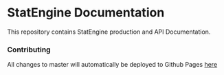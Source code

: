 # StatEngine Documentation

This repository contains StatEngine production and API Documentation.

### Contributing

All changes to master will automatically be deployed to Github Pages [here]()
